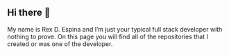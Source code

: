 ## Hi there 👋

My name is Rex D. Espina and I’m just your typical full stack developer with nothing to prove. On this page you will find all of the repositories that I created or was one of the developer. 

<!--
**Rexespina-cmd/Rexespina-cmd** is a ✨ _special_ ✨ repository because its `README.md` (this file) appears on your GitHub profile.

Here are some ideas to get you started:

- 🔭 I’m currently working on ...
- 🌱 I’m currently learning ...
- 👯 I’m looking to collaborate on ...
- 🤔 I’m looking for help with ...
- 💬 Ask me about ...
- 📫 How to reach me: ...
- 😄 Pronouns: ...
- ⚡ Fun fact: ...
-->
